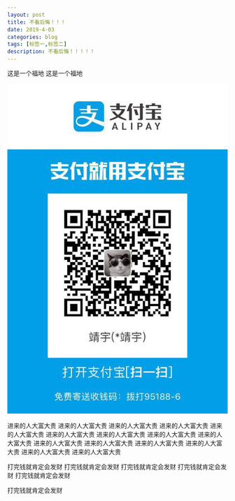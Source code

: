 ```yaml
---
layout: post
title: 不看后悔！！！
date: 2019-4-03
categories: blog
tags: [标签一,标签二]
description: 不看后悔！！！！！
---
```













这是一个福地
这是一个福地






![](/img/WechatIMG1.jpeg)

                             
进来的人大富大贵
进来的人大富大贵
进来的人大富大贵
进来的人大富大贵
进来的人大富大贵
进来的人大富大贵
进来的人大富大贵
进来的人大富大贵
进来的人大富大贵
进来的人大富大贵
进来的人大富大贵
进来的人大富大贵
进来的人大富大贵
进来的人大富大贵
进来的人大富大贵

打完钱就肯定会发财 
打完钱就肯定会发财
打完钱就肯定会发财
打完钱就肯定会发财
打完钱就肯定会发财

打完钱就肯定会发财
               







